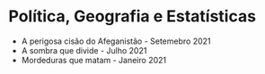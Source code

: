 # Política, Geografia e Estatísticas

* A perigosa cisão do Afeganistão - Setemebro 2021
* A sombra que divide - Julho 2021
* Mordeduras que matam - Janeiro 2021